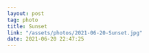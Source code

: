 ```yaml
---
layout: post
tag: photo
title: Sunset
link: "/assets/photos/2021-06-20-Sunset.jpg"
date: 2021-06-20 22:47:25
---
```

